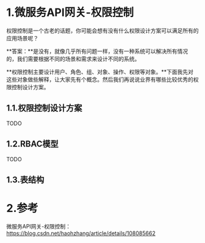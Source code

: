 # 1.微服务API网关-权限控制

权限控制是一个古老的话题，你可能会想有没有什么权限设计方案可以满足所有的应用场景呢？

**答案：**是没有，就像几乎所有问题一样，没有一种系统可以解决所有情况的，我们需要根据不同的场景和需求来设计不同的系统。

**权限控制主要设计用户、角色、组、对象、操作、权限等对象。**下面我先对这些对象做些解释，让大家先有个概念。然后我们再说说业界有哪些比较优秀的权限控制设计方案。

## 1.1.权限控制设计方案

TODO 

## 1.2.RBAC模型

TODO

## 1.3.表结构




# 2.参考
微服务API网关-权限控制：https://blog.csdn.net/haohzhang/article/details/108085662
